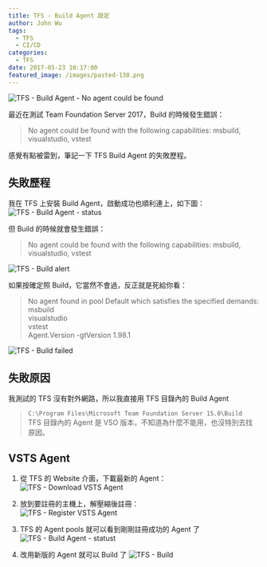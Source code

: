 ```yaml
---
title: TFS - Build Agent 設定
author: John Wu
tags:
  - TFS
  - CI/CD
categories:
  - TFS
date: 2017-05-23 10:17:00
featured_image: /images/pasted-130.png
---
```

![TFS - Build Agent - No agent could be found](/images/pasted-130.png)

最近在測試 Team Foundation Server 2017，Build 的時候發生錯誤：
> No agent could be found with the following capabilities: msbuild, visualstudio, vstest

感覺有點被雷到，筆記一下 TFS Build Agent 的失敗歷程。  

<!-- more -->

## 失敗歷程

我在 TFS 上安裝 Build Agent，啟動成功也順利連上，如下圖：  
![TFS - Build Agent - status](/images/pasted-133.png)

但 Build 的時候就會發生錯誤：  
> No agent could be found with the following capabilities: msbuild, visualstudio, vstest  

![TFS - Build alert](/images/pasted-131.png)

如果按確定照 Build，它當然不會過，反正就是死給你看：  
> No agent found in pool Default which satisfies the specified demands:  
> msbuild  
> visualstudio  
> vstest  
> Agent.Version -gtVersion 1.98.1  

![TFS - Build failed](/images/pasted-132.png)

## 失敗原因

我測試的 TFS 沒有對外網路，所以我直接用 TFS 目錄內的 Build Agent  
> `C:\Program Files\Microsoft Team Foundation Server 15.0\Build`  
TFS 目錄內的 Agent 是 VSO 版本，不知道為什麼不能用，也沒特別去找原因。  

## VSTS Agent 

1. 從 TFS 的 Website 介面，下載最新的 Agent：  
![TFS - Download VSTS Agent](/images/pasted-134.png)  

2. 放到要註冊的主機上，解壓縮後註冊：  
![TFS - Register VSTS Agent](/images/pasted-135.png)  

3. TFS 的 Agent pools 就可以看到剛剛註冊成功的 Agent 了  
![TFS - Build Agent - statust](/images/pasted-136.png)  

4. 改用新版的 Agent 就可以 Build 了
![TFS - Build](/images/pasted-137.png)  